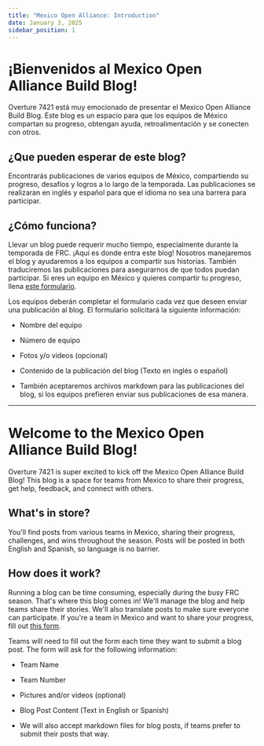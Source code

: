 ```yaml
---
title: "Mexico Open Alliance: Introduction"
date: January 3, 2025
sidebar_position: 1
---
```


# ¡Bienvenidos al Mexico Open Alliance Build Blog!

Overture 7421 está muy emocionado de presentar el Mexico Open Alliance Build Blog. Este blog es un espacio para que los equipos de México compartan su progreso, obtengan ayuda, retroalimentación y se conecten con otros.

## ¿Que pueden esperar de este blog?

Encontrarás publicaciones de varios equipos de México, compartiendo su progreso, desafíos y logros a lo largo de la temporada. Las publicaciones se realizaran en inglés y español para que el idioma no sea una barrera para participar.

## ¿Cómo funciona?

Llevar un blog puede requerir mucho tiempo, especialmente durante la temporada de FRC. ¡Aquí es donde entra este blog! Nosotros manejaremos el blog y ayudaremos a los equipos a compartir sus historias. También traduciremos las publicaciones para asegurarnos de que todos puedan participar. Si eres un equipo en México y quieres compartir tu progreso, llena [este formulario](https://forms.gle/phxNPyfhygptpfWL6).

Los equipos deberán completar el formulario cada vez que deseen enviar una publicación al blog. El formulario solicitará la siguiente información:

- Nombre del equipo
- Número de equipo
- Fotos y/o videos (opcional)
- Contenido de la publicación del blog (Texto en inglés o español)

- También aceptaremos archivos markdown para las publicaciones del blog, si los equipos prefieren enviar sus publicaciones de esa manera.

<hr/>

# Welcome to the Mexico Open Alliance Build Blog!

Overture 7421 is super excited to kick off the Mexico Open Alliance Build Blog! This blog is a space for teams from Mexico to share their progress, get help, feedback, and connect with others.

## What's in store?

You'll find posts from various teams in Mexico, sharing their progress, challenges, and wins throughout the season. Posts will be posted in both English and Spanish, so language is no barrier.

## How does it work?

Running a blog can be time consuming, especially during the busy FRC season. That's where this blog comes in! We'll manage the blog and help teams share their stories. We'll also translate posts to make sure everyone can participate. If you're a team in Mexico and want to share your progress, fill out [this form](https://forms.gle/phxNPyfhygptpfWL6).

Teams will need to fill out the form each time they want to submit a blog post. The form will ask for the following information:

- Team Name
- Team Number
- Pictures and/or videos (optional)
- Blog Post Content (Text in English or Spanish)

- We will also accept markdown files for blog posts, if teams prefer to submit their posts that way.